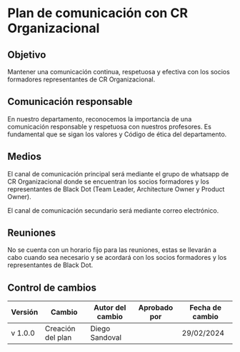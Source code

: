# Plan de comunicación con CR Organizacional

## Objetivo

Mantener una comunicación continua, respetuosa y efectiva con los socios formadores representantes de CR Organizacional.

## Comunicación responsable

En nuestro departamento, reconocemos la importancia de una comunicación responsable y respetuosa con nuestros profesores. Es fundamental que se sigan los valores y Código de ética del departamento.

## Medios

El canal de comunicación principal será mediante el grupo de whatsapp de CR Organizacional donde se encuentran los socios formadores y los representantes de Black Dot (Team Leader, Architecture Owner y Product Owner).

El canal de comunicación secundario será mediante correo electrónico.


## Reuniones

No se cuenta con un horario fijo para las reuniones, estas se llevarán a cabo cuando sea necesario y se acordará con los socios formadores y los representantes de Black Dot.


## Control de cambios
| Versión | Cambio | Autor del cambio | Aprobado por | Fecha de cambio |
|---------|--------|------------------|--------------|-----------------|
| v 1.0.0 | Creación del plan |Diego Sandoval |  | 29/02/2024 |

